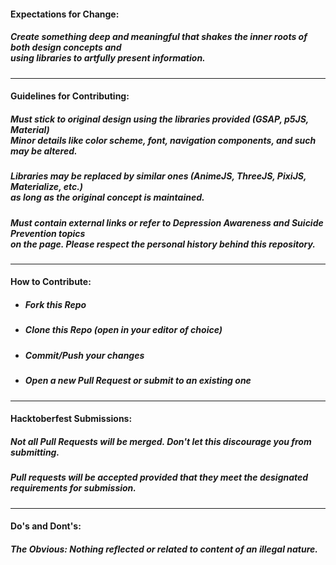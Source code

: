 #### Expectations for Change:
 ##### Create something deep and meaningful that shakes the inner roots of both design concepts and <br> using libraries to artfully present information.
___
#### Guidelines for Contributing:
 ##### Must stick to original design using the libraries provided (GSAP, p5JS, Material) <br> Minor details like color scheme, font, navigation components, and such may be altered.
 ##### Libraries may be replaced by similar ones (AnimeJS, ThreeJS, PixiJS, Materialize, etc.) <br> as long as the original concept is maintained.
 ##### Must contain external links or refer to Depression Awareness and Suicide Prevention topics <br> on the page. Please respect the personal history behind this repository. 
___
#### How to Contribute:
 * ##### Fork this Repo
 * ##### Clone this Repo (open in your editor of choice)
 * ##### Commit/Push your changes 
 * ##### Open a new Pull Request or submit to an existing one
___
#### Hacktoberfest Submissions:
 ##### *Not all Pull Requests will be merged.* Don't let this discourage you from submitting. 
 ##### Pull requests will be accepted provided that they meet the designated requirements for submission. 
 ___
#### Do's and Dont's:
 ##### The Obvious: Nothing reflected or related to content of an illegal nature. 
